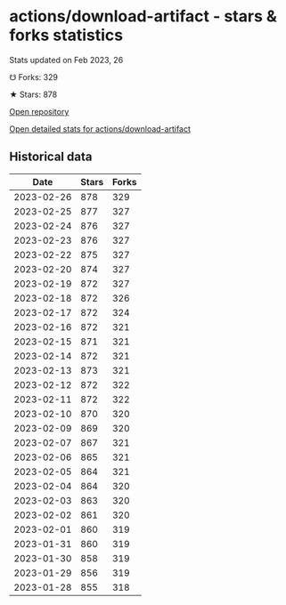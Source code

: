 # actions/download-artifact - stars & forks statistics

Stats updated on Feb 2023, 26

☋ Forks: 329

★ Stars: 878

[Open repository](https://github.com/actions/download-artifact)

[Open detailed stats for actions/download-artifact](https://reviewgithub.com/rep/actions/download-artifact)

## Historical data
| Date | Stars | Forks |
|------|-------|-------|
| 2023-02-26 | 878 | 329 | 
| 2023-02-25 | 877 | 327 | 
| 2023-02-24 | 876 | 327 | 
| 2023-02-23 | 876 | 327 | 
| 2023-02-22 | 875 | 327 | 
| 2023-02-20 | 874 | 327 | 
| 2023-02-19 | 872 | 327 | 
| 2023-02-18 | 872 | 326 | 
| 2023-02-17 | 872 | 324 | 
| 2023-02-16 | 872 | 321 | 
| 2023-02-15 | 871 | 321 | 
| 2023-02-14 | 872 | 321 | 
| 2023-02-13 | 873 | 321 | 
| 2023-02-12 | 872 | 322 | 
| 2023-02-11 | 872 | 322 | 
| 2023-02-10 | 870 | 320 | 
| 2023-02-09 | 869 | 320 | 
| 2023-02-07 | 867 | 321 | 
| 2023-02-06 | 865 | 321 | 
| 2023-02-05 | 864 | 321 | 
| 2023-02-04 | 864 | 320 | 
| 2023-02-03 | 863 | 320 | 
| 2023-02-02 | 861 | 320 | 
| 2023-02-01 | 860 | 319 | 
| 2023-01-31 | 860 | 319 | 
| 2023-01-30 | 858 | 319 | 
| 2023-01-29 | 856 | 319 | 
| 2023-01-28 | 855 | 318 | 

